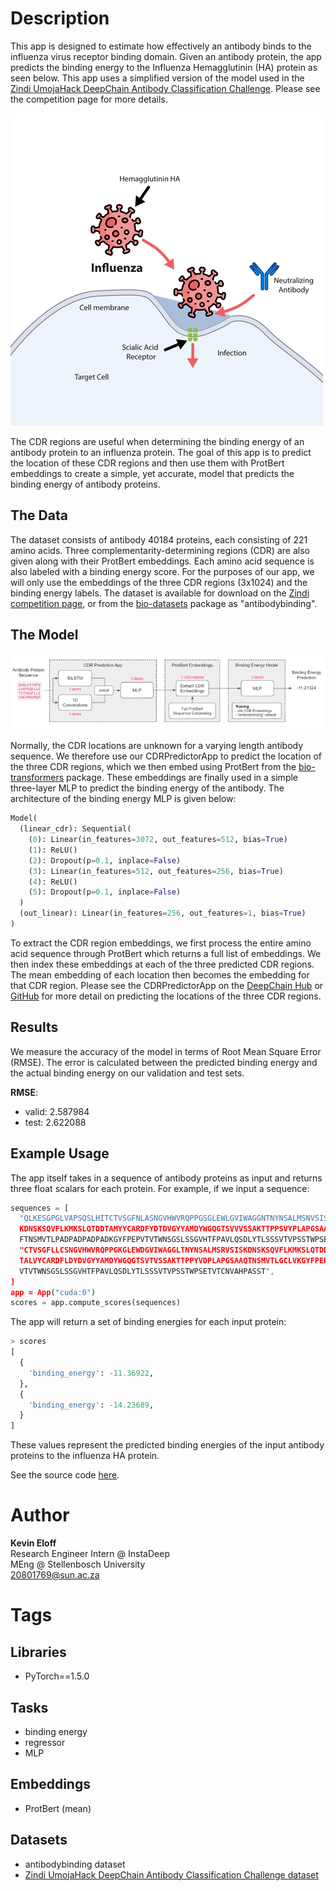 # Description
This app is designed to estimate how effectively an antibody binds to the influenza virus receptor binding domain. Given an antibody protein, the app predicts the binding energy to the Influenza Hemagglutinin (HA) protein as seen below. This app uses a simplified version of the model used in the [Zindi UmojaHack DeepChain Antibody Classification Challenge](https://zindi.africa/hackathons/umojahack-africa-2021-1-instadeep-challenge-advanced). Please see the competition page for more details.

![alt text](https://raw.githubusercontent.com/KevinEloff/deep-chain-apps/main/apps/pytorch_app/docs/influenza-infection2.png)

The CDR regions are useful when determining the binding energy of an antibody protein to an influenza protein. The goal of this app is to predict the location of these CDR regions and then use them with ProtBert embeddings to create a simple, yet accurate, model that predicts the binding energy of antibody proteins.


## The Data

The dataset consists of antibody 40184 proteins, each consisting of 221 amino acids. Three complementarity-determining regions (CDR) are also given along with their ProtBert embeddings. Each amino acid sequence is also labeled with a binding energy score. For the purposes of our app, we will only use the embeddings of the three CDR regions (3x1024) and the binding energy labels. The dataset is available for download on the [Zindi competition page](https://zindi.africa/hackathons/umojahack-africa-2021-1-instadeep-challenge-advanced/data), or from the [bio-datasets](https://pypi.org/project/bio-datasets/) package as "antibodybinding".



## The Model

![alt text](https://raw.githubusercontent.com/KevinEloff/deep-chain-apps/main/apps/influenza_binding/docs/cdr_binding_prediction_720.png)

Normally, the CDR locations are unknown for a varying length antibody sequence. We therefore use our CDRPredictorApp to predict the location of the three CDR regions, which we then embed using ProtBert from the [bio-transformers](https://pypi.org/project/bio-transformers/) package. These embeddings are finally used in a simple three-layer MLP to predict the binding energy of the antibody. The architecture of the binding energy MLP is given below:

```Python
Model(
  (linear_cdr): Sequential(
    (0): Linear(in_features=3072, out_features=512, bias=True)
    (1): ReLU()
    (2): Dropout(p=0.1, inplace=False)
    (3): Linear(in_features=512, out_features=256, bias=True)
    (4): ReLU()
    (5): Dropout(p=0.1, inplace=False)
  )
  (out_linear): Linear(in_features=256, out_features=1, bias=True)
)
```

To extract the CDR region embeddings, we first process the entire amino acid sequence through ProtBert which returns a full list of embeddings. We then index these embeddings at each of the three predicted CDR regions. The mean embedding of each location then becomes the embedding for that CDR region. Please see the CDRPredictorApp on the [DeepChain Hub](https://app.deepchain.bio/hub/apps) or [GitHub](https://github.com/KevinEloff/deep-chain-apps/tree/main/apps/cdr_predictor) for more detail on predicting the locations of the three CDR regions.

## Results
We measure the accuracy of the model in terms of Root Mean Square Error (RMSE). The error is calculated between the predicted binding energy and the actual binding energy on our validation and test sets.

**RMSE**:
- valid: 2.587984 
- test: 2.622088

## Example Usage 
The app itself takes in a sequence of antibody proteins as input and returns three float scalars for each protein. For example, if we input a sequence:

```python
sequences = [
  "QLKESGPGLVAPSQSLHITCTVSGFNLASNGVHWVRQPPGSGLEWLGVIWAGGNTNYNSALMSNVSIS
  KDNSKSQVFLKMKSLQTDDTAMYYCARDFYDTDVGYYAMDYWGQGTSVVVSSAKTTPPSVYPLAPGSAA
  FTNSMVTLPADPADPADPADKGYFPEPVTVTWNSGSLSSGVHTFPAVLQSDLYTLSSSVTVPSSTWPSE",
  "CTVSGFLLCSNGVHWVRQPPGKGLEWDGVIWAGGLTNYNSALMSRVSISKDNSKSQVFLKMKSLQTDD
  TALVYCARDFLDYDVGYYAMDYWGQGTSVTVSSAKTTPPYVDPLAPGSAAQTNSMVTLGCLVKGYFPEP
  VTVTWNSGSLSSGVHTFPAVLQSDLYTLSSSVTVPSSTWPSETVTCNVAHPASST",
]
app = App("cuda:0")
scores = app.compute_scores(sequences)
```
The app will return a set of binding energies for each input protein:

```python
> scores
[
  {
    'binding_energy': -11.36922,
  }, 
  {
    'binding_energy': -14.23689,
  }
]
```

These values represent the predicted binding energies of the input antibody proteins to the influenza HA protein.

See the source code [here](https://github.com/KevinEloff/deep-chain-apps/tree/main/apps/influenza_binding).
# Author

**Kevin Eloff**  
Research Engineer Intern @ InstaDeep   
MEng @ Stellenbosch University  
20801769@sun.ac.za  

# Tags

## Libraries

- PyTorch==1.5.0

## Tasks

- binding energy
- regressor
- MLP

## Embeddings

- ProtBert (mean)

## Datasets

- antibodybinding dataset
- [Zindi UmojaHack DeepChain Antibody Classification Challenge dataset](https://zindi.africa/hackathons/umojahack-africa-2021-1-instadeep-challenge-advanced/data)
